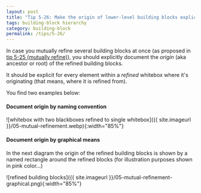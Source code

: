 ```yaml
---
layout: post
title: "Tip 5-26: Make the origin of lower-level building blocks explicit!"
tags: building-block hierarchy
category: building-block
permalink: /tips/5-26/
---
```


In case you mutually refine several building blocks at once
(as proposed in [tip 5-25 (mutually refine)](/tips/5-25)),
you should explicitly document the _origin_ (aka ancestor or root)
of the refined building blocks.

It should be explicit for every element within a _refined_ whitebox
where it's originating (that means, where it is refined from).

You find two examples below:

#### Document origin by naming convention


![whitebox with two blackboxes refined to single whitebox]({{ site.imageurl }}/05-mutual-refinement.webp){:width="85%"}

#### Document origin by graphical means

In the next diagram the origin of the refined building blocks
is shown by a named rectangle around the refined blocks
(for illustration purposes shown in pink color...)

![refined building blocks]({{ site.imageurl }}/05-mutual-refinement-graphical.png){:width="85%"}
